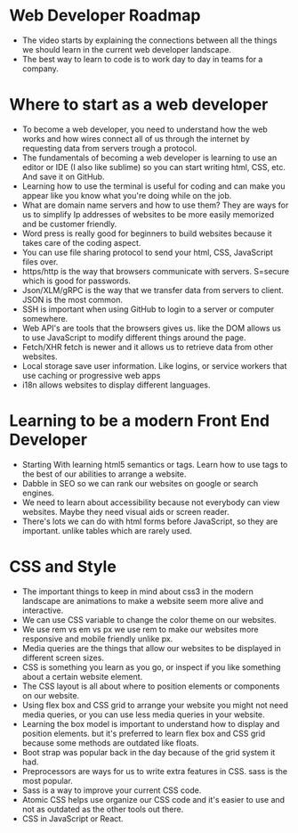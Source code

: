 # Web Developer Roadmap
- The video starts by explaining the connections between all the things we should learn in the current web developer landscape.
- The best way to learn to code is to work day to day in teams for a company.
# Where to start as a web developer
-	To become a web developer, you need to understand how the web works and how wires connect all of us through the internet by requesting data from servers trough a protocol.
-	The fundamentals of becoming a web developer is learning to use an editor or IDE (I also like sublime) so you can start writing html, CSS, etc. And save it on GitHub.
-	Learning how to use the terminal is useful for coding and can make you appear like you know what you're doing while on the job.
-	What are domain name servers and how to use them? They are ways for us to simplify Ip addresses of websites to be more easily memorized and be customer friendly.
-	Word press is really good for beginners to build websites because it takes care of the coding aspect.
-	You can use file sharing protocol to send your html, CSS, JavaScript files over.
-	https/http is the way that browsers communicate with servers. S=secure which is good for passwords.
-	Json/XLM/gRPC is the way that we transfer data from servers to client. JSON is the most common.
-	SSH is important when using GitHub to login to a server or computer somewhere.
-	Web API's are tools that the browsers gives us. like the DOM allows us to use JavaScript to modify different things around the page.
-	Fetch/XHR fetch is newer and it allows us to retrieve data from other websites.
-	Local storage save user information. Like logins, or service workers that use caching or progressive web apps
-	i18n allows websites to display different languages.
# Learning to be a modern Front End Developer
-	Starting With learning html5 semantics or tags. Learn how to use tags to the best of our abilities to arrange a website.
-	Dabble in SEO so we can rank our websites on google or search engines.
-	We need to learn about accessibility because not everybody can view websites. Maybe they need visual aids or screen reader.
-	There's lots we can do with html forms before JavaScript, so they are important. unlike tables which are rarely used.
# CSS and Style
-	The important things to keep in mind about css3 in the modern landscape are animations to make a website seem more alive and interactive.
-	We can use CSS variable to change the color theme on our websites.
-	We use rem vs em vs px we use rem to make our websites more responsive and mobile friendly unlike px.
-	Media queries are the things that allow our websites to be displayed in different screen sizes.
-	CSS is something you learn as you go, or inspect if you like something about a certain website element.
-	The CSS layout is all about where to position elements or components on our website.
-	Using flex box and CSS grid to arrange your website you might not need media queries, or you can use less media queries in your website.
-	Learning the box model is important to understand how to display and position elements. but it's preferred to learn flex box and CSS grid because some methods are outdated like floats.
-	Boot strap was popular back in the day because of the grid system it had.
-	Preprocessors are ways for us to write extra features in CSS. sass is the most popular.
-	Sass is a way to improve your current CSS code.
-	Atomic CSS helps use organize our CSS code and it's easier to use and not as outdated as the other tools out there.
-	CSS in JavaScript or React.
